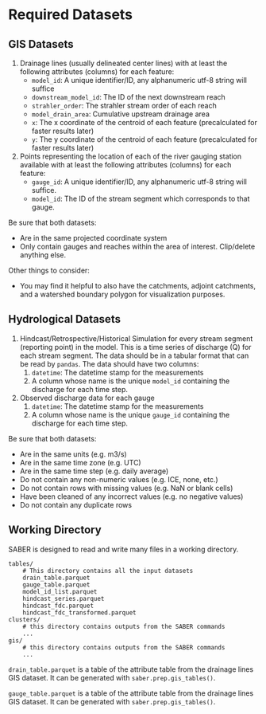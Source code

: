 # Required Datasets

## GIS Datasets

1. Drainage lines (usually delineated center lines) with at least the following attributes (columns) 
   for each feature:
    - `model_id`: A unique identifier/ID, any alphanumeric utf-8 string will suffice 
    - `downstream_model_id`: The ID of the next downstream reach 
    - `strahler_order`: The strahler stream order of each reach
    - `model_drain_area`: Cumulative upstream drainage area
    - `x`: The x coordinate of the centroid of each feature (precalculated for faster results later)
    - `y`: The y coordinate of the centroid of each feature (precalculated for faster results later)
2. Points representing the location of each of the river gauging station available with at least the 
   following attributes (columns) for each feature:
    - `gauge_id`: A unique identifier/ID, any alphanumeric utf-8 string will suffice.
    - `model_id`: The ID of the stream segment which corresponds to that gauge.

Be sure that both datasets:

- Are in the same projected coordinate system
- Only contain gauges and reaches within the area of interest. Clip/delete anything else.

Other things to consider:

- You may find it helpful to also have the catchments, adjoint catchments, and a watershed boundary polygon for 
  visualization purposes.

## Hydrological Datasets

1. Hindcast/Retrospective/Historical Simulation for every stream segment (reporting point) in the model. This is a time 
   series of discharge (Q) for each stream segment. The data should be in a tabular format that can be read by `pandas`.
    The data should have two columns:
    1. `datetime`: The datetime stamp for the measurements
    2. A column whose name is the unique `model_id` containing the discharge for each time step.
2. Observed discharge data for each gauge
    1. `datetime`: The datetime stamp for the measurements
    2. A column whose name is the unique `gauge_id` containing the discharge for each time step.

Be sure that both datasets:

- Are in the same units (e.g. m3/s)
- Are in the same time zone (e.g. UTC)
- Are in the same time step (e.g. daily average)
- Do not contain any non-numeric values (e.g. ICE, none, etc.)
- Do not contain rows with missing values (e.g. NaN or blank cells)
- Have been cleaned of any incorrect values (e.g. no negative values)
- Do not contain any duplicate rows

## Working Directory

SABER is designed to read and write many files in a working directory.
                                     
    tables/
        # This directory contains all the input datasets
        drain_table.parquet
        gauge_table.parquet
        model_id_list.parquet
        hindcast_series.parquet
        hindcast_fdc.parquet
        hindcast_fdc_transformed.parquet
    clusters/
        # this directory contains outputs from the SABER commands
        ... 
    gis/
        # this directory contains outputs from the SABER commands
        ...

`drain_table.parquet` is a table of the attribute table from the drainage lines GIS dataset. It can be generated with 
`saber.prep.gis_tables()`.

`gauge_table.parquet` is a table of the attribute table from the drainage lines GIS dataset. It can be generated with 
`saber.prep.gis_tables()`.
